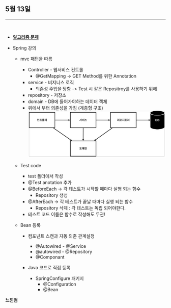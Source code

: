## 5월 13일

***

<br>

* __[알고리즘 문제](https://github.com/CureLatte/Bae_joonHub.git)__

* Spring 강의 
  * mvc 패턴을 따름
    * Controller - 웹서비스 컨트롤
      * @GetMapping -> GET Method를 위한 Annotation 
    * service - 비지니스 로직
      * 의존성 주입을 당함 -> Test 시 같은 Repositroy를 사용하기 위해 
    * repository - 저장소
    * domain - DB에 들어가야하는 데이터 객체
    * 위에서 부터 의존성을 가짐 (계층형 구조)
    ![Class의존관계.png](Class의존관계.png)
  * Test code 
    * test 폴더에서 작성
    * @Test anotation 추가 
    * @BeforeEach -> 각 테스트가 시작할 때마다 실행 되는 함수
      * Repository 생성
    * @AfterEach -> 각 테스트가 끝날 때마다 실행 되는 함수
      * Repository 삭제 : 각 테스트는 독립 되어야한다. 
    * 테스트 코드 이름은 함수로 작성해도 무관!
    
  * Bean 등록
    * 컴포넌트 스캔과 자동 의존 관계설정
      * @Autowired - @Service
      * @autowired - @Repository
      * @Componant
      
    * Java 코드로 직접 등록 
      * SpringConfigure 패키지
        * @Configuration 
        * @Bean




__느낀점__
> 